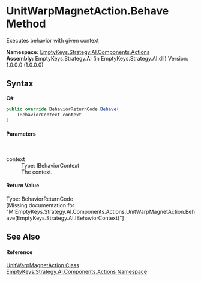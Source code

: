 # UnitWarpMagnetAction.Behave Method 
 

Executes behavior with given context

**Namespace:**&nbsp;<a href="N_EmptyKeys_Strategy_AI_Components_Actions">EmptyKeys.Strategy.AI.Components.Actions</a><br />**Assembly:**&nbsp;EmptyKeys.Strategy.AI (in EmptyKeys.Strategy.AI.dll) Version: 1.0.0.0 (1.0.0.0)

## Syntax

**C#**<br />
``` C#
public override BehaviorReturnCode Behave(
	IBehaviorContext context
)
```


#### Parameters
&nbsp;<dl><dt>context</dt><dd>Type: IBehaviorContext<br />The context.</dd></dl>

#### Return Value
Type: BehaviorReturnCode<br />\[Missing <returns> documentation for "M:EmptyKeys.Strategy.AI.Components.Actions.UnitWarpMagnetAction.Behave(EmptyKeys.Strategy.AI.IBehaviorContext)"\]

## See Also


#### Reference
<a href="T_EmptyKeys_Strategy_AI_Components_Actions_UnitWarpMagnetAction">UnitWarpMagnetAction Class</a><br /><a href="N_EmptyKeys_Strategy_AI_Components_Actions">EmptyKeys.Strategy.AI.Components.Actions Namespace</a><br />